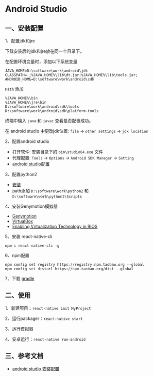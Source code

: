 <!-- 2017/8/7  -->

# Android Studio

## 一、安装配置

1、配置jdk和jre

下载安装后的jdk和jre放在同一个目录下。

在配置环境变量时，添加以下系统变量

```shell
JAVA_HOME=D:\software\work\android\jdk
CLASSPATH=.;%JAVA_HOME%\lib\dt.jar;%JAVA_HOME%\lib\tools.jar;
ANDROID_HOME=D:\software\work\android\sdk
```

`Path` 添加

```shell
%JAVA_HOME%\bin
%JAVA_HOME%\jre\bin
D:\software\work\android\sdk\tools
D:\software\work\android\sdk\platform-tools
```

终端中输入 `java` 和 `javac` 查看是否配置成功。

在 android studio 中更改jdk位置: `file` -> `other settings` -> `jdk location`

2、配置android studio

- 打开软件: 安装目录下的 `bin\studio64.exe` 文件
- 代理配置:  `Tools` -> `Options` -> `Android SDK Manager` -> `Setting`
- [android studio配置](https://reactnative.cn/docs/0.47/getting-started.html#android-studio)

3、配置python2

- [安装](https://www.python.org/ftp/python/2.7.13/python-2.7.13.msi)
- path添加 `D:\software\work\python2` 和 `D:\software\work\python2\Scripts`

4、安装Genymotion模拟器

- [Genymotion](https://www.genymotion.com/download)
- [VirtualBox](https://www.virtualbox.org/wiki/Downloads)
- [Enabling Virtualization Technology in BIOS](https://amiduos.com/support/knowledge-base/article/enabling-virtualization-in-bios)

5、安装 react-native-cli

`npm i react-native-cli -g`

6、npm配置

```shell
npm config set registry https://registry.npm.taobao.org --global
npm config set disturl https://npm.taobao.org/dist --global
```

7、下载 [gradle](https://gradle.org/install/#manually)

## 二、使用

1、新建项目：`react-native init MyProject`

2、运行packager：`react-native start`

3、运行模拟器

4、安卓运行：`react-native run-android`

## 三、参考文档

- [android studio 安装配置](http://www.cnblogs.com/yanglh6-jyx/p/Android_AS_Configuration.html)
